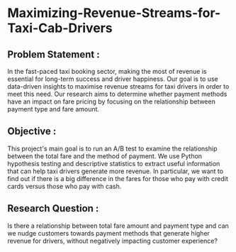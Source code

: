 # Maximizing-Revenue-Streams-for-Taxi-Cab-Drivers

## Problem Statement : 
In the fast-paced taxi booking sector, making the most of revenue is essential for long-term success and driver happiness. Our goal is to use data-driven insights to maximise revenue streams for taxi drivers in order to meet this need. Our research aims to determine whether payment methods have an impact on fare pricing by focusing on the relationship between payment type and fare amount.

## Objective : 
This project's main goal is to run an A/B test to examine the relationship between the total fare and the method of payment. We use Python hypothesis testing and descriptive statistics to extract useful information that can help taxi drivers generate more revenue. In particular, we want to find out if there is a big difference in the fares for those who pay with credit cards versus those who pay with cash.

## Research Question : 
Is there a relationship between total fare amount and payment type and can we nudge customers towards payment methods that generate higher revenue for drivers, without negatively impacting customer experience?
